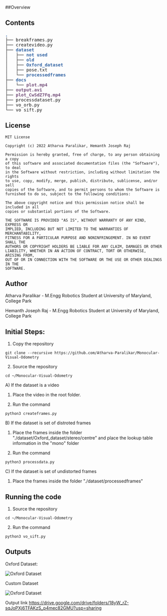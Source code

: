 ##Overview

## Contents

<pre><font color="#3465A4"><b>.</b></font>
├── breakframes.py
├── createvideo.py
├── <font color="#3465A4"><b>dataset</b></font>
│   ├── <font color="#3465A4"><b>not used</b></font>
│   ├── <font color="#3465A4"><b>old</b></font>
│   ├── <font color="#3465A4"><b>Oxford_dataset</b></font>
│   ├── pose.txt
│   └── <font color="#3465A4"><b>processedframes</b></font>
├── <font color="#3465A4"><b>docs</b></font>
│   └── <font color="#75507B"><b>plot.mp4</b></font>
├── <font color="#75507B"><b>output.avi</b></font>
├── <font color="#75507B"><b>plot_CwSdZ7Fq.mp4</b></font>
├── processdataset.py
├── vo_orb.py
└── vo_sift.py
</pre>

## License
```
MIT License

Copyright (c) 2022 Atharva Paralikar, Hemanth Joseph Raj

Permission is hereby granted, free of charge, to any person obtaining a copy
of this software and associated documentation files (the "Software"), to deal
in the Software without restriction, including without limitation the rights
to use, copy, modify, merge, publish, distribute, sublicense, and/or sell
copies of the Software, and to permit persons to whom the Software is
furnished to do so, subject to the following conditions:

The above copyright notice and this permission notice shall be included in all
copies or substantial portions of the Software.

THE SOFTWARE IS PROVIDED "AS IS", WITHOUT WARRANTY OF ANY KIND, EXPRESS OR
IMPLIED, INCLUDING BUT NOT LIMITED TO THE WARRANTIES OF MERCHANTABILITY,
FITNESS FOR A PARTICULAR PURPOSE AND NONINFRINGEMENT. IN NO EVENT SHALL THE
AUTHORS OR COPYRIGHT HOLDERS BE LIABLE FOR ANY CLAIM, DAMAGES OR OTHER
LIABILITY, WHETHER IN AN ACTION OF CONTRACT, TORT OR OTHERWISE, ARISING FROM,
OUT OF OR IN CONNECTION WITH THE SOFTWARE OR THE USE OR OTHER DEALINGS IN THE
SOFTWARE.
```
## Author
Atharva Paralikar - M.Engg Robotics Student at University of Maryland, College Park

Hemanth Joseph Raj - M.Engg Robotics Student at University of Maryland, College Park
## Initial Steps:

1. Copy the repository
```
git clone --recursive https://github.com/Atharva-Paralikar/Monocular-Visual-Odometry
```
2. Source the repository 
```
cd ~/Monocular-Visual-Odometry
```

A) If the dataset is a video

1. Place the video in the root folder.

2. Run the command

```
python3 createframes.py
```
B) If the dataset is set of distroted frames

1. Place the frames inside the folder "./dataset/Oxford_dataset/stereo/centre"
and place the lookup table information in the "mono" folder

2. Run the command

```
python3 processdata.py
```

C) If the dataset is set of undistorted frames

1. Place the frames inside the folder "./dataset/processedframes"


## Running the code

1. Source the repository 
```
cd ~/Monocular-Visual-Odometry
```
2. Run the command

```
python3 vo_sift.py
```
## Outputs

Oxford Dataset:

![Oxford Dataset](https://github.com/Atharva-Paralikar/Monocular-Visual-Odometry/blob/master/oxforddataset.gif)

Custom Dataset

![Oxford Dataset](https://github.com/Atharva-Paralikar/Monocular-Visual-Odometry/blob/master/customdataset.gif)

Output link
https://drive.google.com/drive/folders/18yW_rZ-sqJoPXj6TFAKzS_p4mec82GMU?usp=sharing
